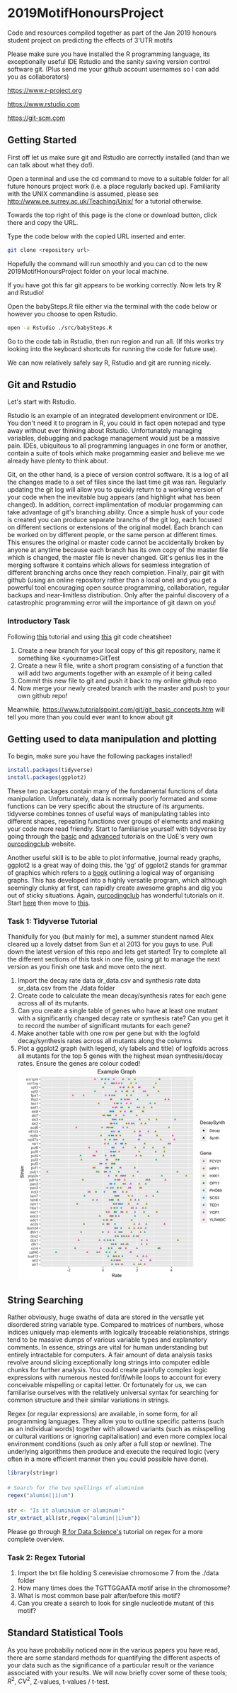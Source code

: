 # 2019MotifHonoursProject
Code and resources compiled together as part of the Jan 2019 honours student project on predicting the effects of 3'UTR motifs

Please make sure you have installed the R programming language, its exceptionally useful IDE Rstudio and the sanity saving version control software git. (Plus send me your github account usernames so I can add you as collaborators)

https://www.r-project.org

https://www.rstudio.com

https://git-scm.com

## Getting Started
First off let us make sure git and Rstudio are correctly installed (and than we can talk about what they do!).

Open a terminal and use the cd command to move to a suitable folder for all future honours project work (i.e. a place regularly backed up). Familiarity with the UNIX commandline is assumed, please see http://www.ee.surrey.ac.uk/Teaching/Unix/ for a tutorial otherwise.

Towards the top right of this page is the clone or download button, click there and copy the URL.

Type the code below with the copied URL inserted and enter.

```bash
git clone <repository url>
```

Hopefully the command will run smoothly and you can cd to the new 2019MotifHonoursProject folder on your local machine.

If you have got this far git appears to be working correctly. Now lets try R and Rstudio! 

Open the babySteps.R file either via the terminal with the code below or however you choose to open Rstudio.

```bash
open -a Rstudio ./src/babySteps.R
```
Go to the code tab in Rstudio, then run region and run all. (If this works try looking into the keyboard shortcuts for running the code for future use).

We can now relatively safely say R, Rstudio and git are running nicely.

## Git and Rstudio

Let's start with Rstudio.

Rstudio is an example of an integrated development environment or IDE. You don't need it to program in R, you could in fact open notepad and type away without ever thinking about Rstudio. Unfortunately managing variables, debugging and package management would just be a massive pain. IDEs, ubiquitous to all programming languages in one form or another, contain a suite of tools which make progamming easier and believe me we already have plenty to think about.

Git, on the other hand, is a piece of version control software. It is a log of all the changes made to a set of files since the last time git was ran. Regularly updating the git log will allow you to quickly return to a working version of your code when the inevitable bug appears (and highlight what has been changed). In addition, correct implimentation of modular progamming can take advantage of git's branching ability. Once a simple husk of your code is created you can produce separate branchs of the git log, each focused on different sections or extensions of the original model. Each branch can be worked on by different people, or the same person at different times. This ensures the original or master code cannot be accidentally broken by anyone at anytime because each branch has its own copy of the master file which is changed, the master file is never changed. Git's genius lies in the merging software it contains which allows for seamless integration of different branching archs once they reach completion. Finally, pair git with github (using an online repository rather than a local one) and you get a powerful tool encouraging open source programming, collaboration, regular backups and near-limitless distribution. Only after the painful discovery of a catastrophic programming error will the importance of git dawn on you!

### Introductory Task

Following [this](https://guides.github.com/activities/hello-world/) tutorial and using [this](https://www.atlassian.com/git/tutorials/atlassian-git-cheatsheet) git code cheatsheet

1. Create a new branch for your local copy of this git repository, name it something like \<yourname\>GitTest
2. Create a new R file, write a short program consisting of a function that will add two arguments together with an example of it being called
3. Commit this new file to git and push it back to my online github repo
4. Now merge your newly created branch with the master and push to your own github repo!

Meanwhile, https://www.tutorialspoint.com/git/git_basic_concepts.htm will tell you more than you could ever want to know about git

## Getting used to data manipulation and plotting

To begin, make sure you have the following packages installed!
```R
install.packages(tidyverse)
install.packages(ggplot2)
```

These two packages contain many of the fundamental functions of data manipulation. Unfortunately, data is normally poorly formated and some functions can be very specific about the structure of its arguments. tidyverse combines tonnes of useful ways of manipulating tables into different shapes, repeating functions over groups of elements and making your code more read friendly. Start to familiarise yourself with tidyverse by going through the [basic](https://ourcodingclub.github.io/2017/03/20/seecc.html) and [advanced](https://ourcodingclub.github.io/2018/03/06/tidyverse.html#tidyverse) tutorials on the UoE's very own [ourcodingclub](https://ourcodingclub.github.io/tutorials/) website.

Another useful skill is to be able to plot informative, journal ready graphs, ggplot2 is a great way of doing this. the 'gg' of ggplot2 stands for grammar of graphics which refers to a [book](https://link.springer.com/book/10.1007/0-387-28695-0) outlining a logical way of organising graphs. This has developed into a highly versatile program, which although seemingly clunky at first, can rapidly create awesome graphs and dig you out of sticky situations. Again, [ourcodingclub](https://ourcodingclub.github.io/tutorials/) has wonderful tutorials on it. Start [here](https://ourcodingclub.github.io/2017/01/29/datavis.html) then move to [this](https://ourcodingclub.github.io/2017/03/29/data-vis-2.html).

### Task 1: Tidyverse Tutorial
Thankfully for you (but mainly for me), a summer stundent named Alex cleared up a lovely datset from Sun et al 2013 for you guys to use. Pull down the latest version of this repo and lets get started! Try to complete all the different sections of this task in one file, using git to manage the next version as you finish one task and move onto the next. 

1) Import the decay rate data dr_data.csv and synthesis rate data sr_data.csv from the ./data folder
2) Create code to calculate the mean decay/synthesis rates for each gene across all of its mutants.
3) Can you create a single table of genes who have at least one mutant with a significantly changed decay rate or synthesis rate? Can you get it to record the number of significant mutants for each gene?
4) Make another table with one row per gene but with the logfold decay/synthesis rates across all mutants along the columns
5) Plot a ggplot2 graph (with legend, x/y labels and title) of logfolds across all mutants for the top 5 genes with the highest mean synthesis/decay rates. Ensure the genes are colour coded!
![Example Graph](./data/taskOnePlot.jpeg)
## String Searching 
Rather obviously, huge swaths of data are stored in the versatle yet disordered string variable type. Compared to matrices of numbers, whose indices uniquely map elements with logically traceable relationships, strings tend to be massive dumps of various variable types and explanatory comments. In essence, strings are vital for human understanding but entirely intractable for computers. A fair amount of data analysis tasks revolve around slicing exceptionally long strings into computer edible chunks for further analysis. You could create painfully complex logic expressions with numerous nested for/if/while loops to account for every conceivable mispelling or capital letter. Or fortunately for us, we can familarise ourselves with the relatively universal syntax for searching for common structure and their similar variations in strings. 

Regex (or regular expressions) are available, in some form, for all programming languages. They allow you to outline specific patterns (such as an individual words) together with allowed variants (such as misspelling or cultural varitions or ignoring capitalisation) and even more complex local environment conditions (such as only after a full stop or newline). The underlying algorithms then produce and execute the required logic (very often in a more efficient manner then you could possible have done). 

```R
library(stringr)

# Search for the two spellings of aluminium
regex("alumin(|i)um")

str <- "Is it aluminium or aluminum!"
str_extract_all(str,regex("alumin(|i)um"))
```

Please go through [R for Data Science's](https://r4ds.had.co.nz/strings.html#introduction-8) tutorial on regex for a more complete overview.

### Task 2: Regex Tutorial

1) Import the txt file holding S.cerevisiae chromosome 7 from the ./data folder
2) How many times does the TGTTGGAATA motif arise in the chromosome?
3) What is most common base pair after/before this motif?
4) Can you create a search to look for single nucleotide mutant of this motif?

## Standard Statistical Tools
As you have probabiliy noticed now in the various papers you have read, there are some standard methods for quantifying the different aspects of your data such as the significance of a particular result or the variance associated with your results. We will now briefly cover some of these tools; $R^2$, $CV^2$, Z-values, t-values / t-test.

